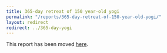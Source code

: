 ```yaml
---
title: 365-day retreat of 150 year-old yogi
permalink: "/reports/365-day-retreat-of-150-year-old-yogi/"
layout: redirect
redirect: ../365-day-yogi
---
```


This report has been moved [here](/reports/365-day-yogi).
